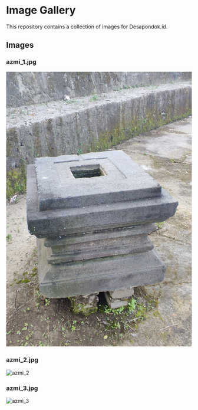 # Image Gallery

This repository contains a collection of images for Desapondok.id.

## Images

### azmi_1.jpg
![azmi_1](./azmi_1.jpg)

### azmi_2.jpg
![azmi_2](./azmi_2.jpg)

### azmi_3.jpg
![azmi_3](./azmi_3.jpg)
